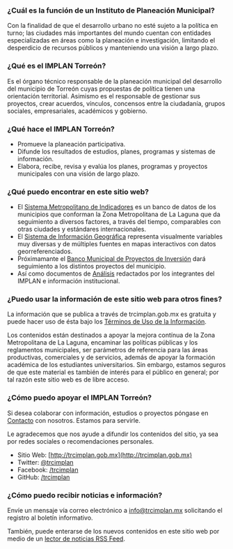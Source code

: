 
### ¿Cuál es la función de un Instituto de Planeación Municipal?

Con la finalidad de que el desarrollo urbano no esté sujeto a la política en turno; las ciudades más importantes del mundo cuentan con entidades especializadas en áreas como la planeación e investigación, limitando el desperdicio de recursos públicos y manteniendo una visión a largo plazo.

### ¿Qué es el IMPLAN Torreón?

Es el órgano técnico responsable de la planeación municipal del desarrollo del municipio de Torreón cuyas propuestas de política tienen una orientación territorial. Asimismo es el responsable de gestionar sus proyectos, crear acuerdos, vínculos, concensos entre la ciudadanía, grupos sociales, empresariales, académicos y gobierno.

### ¿Qué hace el IMPLAN Torreón?

* Promueve la planeación participativa.
* Difunde los resultados de estudios, planes, programas y sistemas de información.
* Elabora, recibe, revisa y evalúa los planes, programas y proyectos municipales con una visión de largo plazo.

### ¿Qué puedo encontrar en este sitio web?

* El [Sistema Metropolitano de Indicadores](../smi/introduccion.html) es un banco de datos de los municipios que conforman la Zona Metropolitana de La Laguna que da seguimiento a diversos factores, a través del tiempo, comparables con otras ciudades y estándares internacionales.
* El [Sistema de Información Geográfica](../sig/introduccion.html) representa visualmente variables muy diversas y de múltiples fuentes en mapas interactivos con datos georreferenciados.
* Próximamante el [Banco Municipal de Proyectos de Inversión](../proyectos/introduccion.html) dará seguimiento a los distintos proyectos del municipio.
* Así como documentos de [Análisis](../blog/index.html) redactados por los integrantes del IMPLAN e información institucional.

### ¿Puedo usar la información de este sitio web para otros fines?

La información que se publica a través de trcimplan.gob.mx es gratuita y puede hacer uso de ésta bajo los [Términos de Uso de la Información](../terminos/terminos-informacion.html).

Los contenidos están destinados a apoyar la mejora contínua de la Zona Metropolitana de La Laguna, encaminar las políticas públicas y los reglamentos municipales, ser parámetros de referencia para las áreas productivas, comerciales y de servicios, además de apoyar la formación académica de los estudiantes universitarios. Sin embargo, estamos seguros de que este material es también de interés para el público en general; por tal razón este sitio web es de libre acceso.

### ¿Cómo puedo apoyar el IMPLAN Torreón?

Si desea colaborar con información, estudios o proyectos póngase en [Contacto](../contacto/contacto.html) con nosotros. Estamos para servirle.

Le agradecemos que nos ayude a difundir los contenidos del sitio, ya sea por redes sociales o recomendaciones personales.

* Sitio Web: [http://trcimplan.gob.mx](http://trcimplan.gob.mx)
* Twitter: [@trcimplan](https://twitter.com/trcimplan)
* Facebook: [/trcimplan](https://facebook.com/trcimplan)
* GitHub: [/trcimplan](https://github.com/trcimplan)

### ¿Cómo puedo recibir noticias e información?

Envíe un mensaje vía correo electrónico a [info@trcimplan.mx](mailto:info@trcimplan.mx) solicitando el registro al boletín informativo.

También, puede enterarse de los nuevos contenidos en este sitio web por medio de un [lector de noticias RSS Feed](http://es.wikipedia.org/wiki/Agregador).
